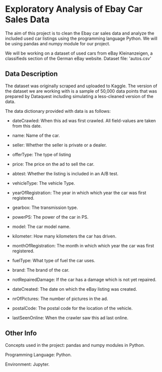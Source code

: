 # Exploratory Analysis of Ebay Car Sales Data
The aim of this project is to clean the Ebay car sales data and analyze the included used car listings using the programming language Python. We will be using pandas and numpy module for our project.

We will be working on a dataset of used cars from eBay Kleinanzeigen, a classifieds section of the German eBay website.
Dataset file: 'autos.csv'

## Data Description

The dataset was originally scraped and uploaded to Kaggle. The version of the dataset we are working with is a sample of 50,000 data points that was prepared by Dataquest including simulating a less-cleaned version of the data.

The data dictionary provided with data is as follows:

- dateCrawled: When this ad was first crawled. All field-values are taken from this date.

- name: Name of the car.

- seller: Whether the seller is private or a dealer.

- offerType: The type of listing

- price: The price on the ad to sell the car.

- abtest: Whether the listing is included in an A/B test.

- vehicleType: The vehicle Type.

- yearOfRegistration: The year in which which year the car was first registered.

- gearbox: The transmission type.

- powerPS: The power of the car in PS.

- model: The car model name.

- kilometer: How many kilometers the car has driven.

- monthOfRegistration: The month in which which year the car was first registered.

- fuelType: What type of fuel the car uses.

- brand: The brand of the car.

- notRepairedDamage: If the car has a damage which is not yet repaired.

- dateCreated: The date on which the eBay listing was created.

- nrOfPictures: The number of pictures in the ad.

- postalCode: The postal code for the location of the vehicle.

- lastSeenOnline: When the crawler saw this ad last online.

## Other Info

Concepts used in the project: pandas and numpy modules in Python.

Programming Language: Python.

Environment: Jupyter.
